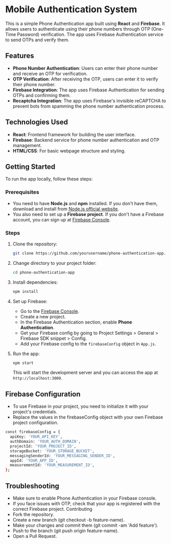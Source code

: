# Mobile Authentication System

This is a simple Phone Authentication app built using **React** and **Firebase**. It allows users to authenticate using their phone numbers through OTP (One-Time Password) verification. The app uses Firebase Authentication service to send OTPs and verify them.

## Features

- **Phone Number Authentication**: Users can enter their phone number and receive an OTP for verification.
- **OTP Verification**: After receiving the OTP, users can enter it to verify their phone number.
- **Firebase Integration**: The app uses Firebase Authentication for sending OTPs and confirming them.
- **Recaptcha Integration**: The app uses Firebase's invisible reCAPTCHA to prevent bots from spamming the phone number authentication process.

## Technologies Used

- **React**: Frontend framework for building the user interface.
- **Firebase**: Backend service for phone number authentication and OTP management.
- **HTML/CSS**: For basic webpage structure and styling.

## Getting Started

To run the app locally, follow these steps:

### Prerequisites

- You need to have **Node.js** and **npm** installed. If you don't have them, download and install from [Node.js official website](https://nodejs.org/).
- You also need to set up a **Firebase project**. If you don't have a Firebase account, you can sign up at [Firebase Console](https://console.firebase.google.com/).

### Steps

1. Clone the repository:

    ```bash
    git clone https://github.com/yourusername/phone-authentication-app.git
    ```

2. Change directory to your project folder:

    ```bash
    cd phone-authentication-app
    ```

3. Install dependencies:

    ```bash
    npm install
    ```

4. Set up Firebase:
    - Go to the [Firebase Console](https://console.firebase.google.com/).
    - Create a new project.
    - In the Firebase Authentication section, enable **Phone Authentication**.
    - Get your Firebase config by going to Project Settings > General > Firebase SDK snippet > Config.
    - Add your Firebase config to the `firebaseConfig` object in `App.js`.

5. Run the app:

    ```bash
    npm start
    ```

    This will start the development server and you can access the app at `http://localhost:3000`.
## Firebase Configuration
- To use Firebase in your project, you need to initialize it with your project's credentials. 
- Replace the values in the firebaseConfig object with your own Firebase project configuration.
```bash
const firebaseConfig = {
  apiKey: 'YOUR_API_KEY',
  authDomain: 'YOUR_AUTH_DOMAIN',
  projectId: 'YOUR_PROJECT_ID',
  storageBucket: 'YOUR_STORAGE_BUCKET',
  messagingSenderId: 'YOUR_MESSAGING_SENDER_ID',
  appId: 'YOUR_APP_ID',
  measurementId: 'YOUR_MEASUREMENT_ID',
};
```
## Troubleshooting
- Make sure to enable Phone Authentication in your Firebase console.
- If you face issues with OTP, check that your app is registered with the correct Firebase project.
  Contributing
- Fork the repository.
- Create a new branch (git checkout -b feature-name).
- Make your changes and commit them (git commit -am 'Add feature').
- Push to the branch (git push origin feature-name).
- Open a Pull Request.

